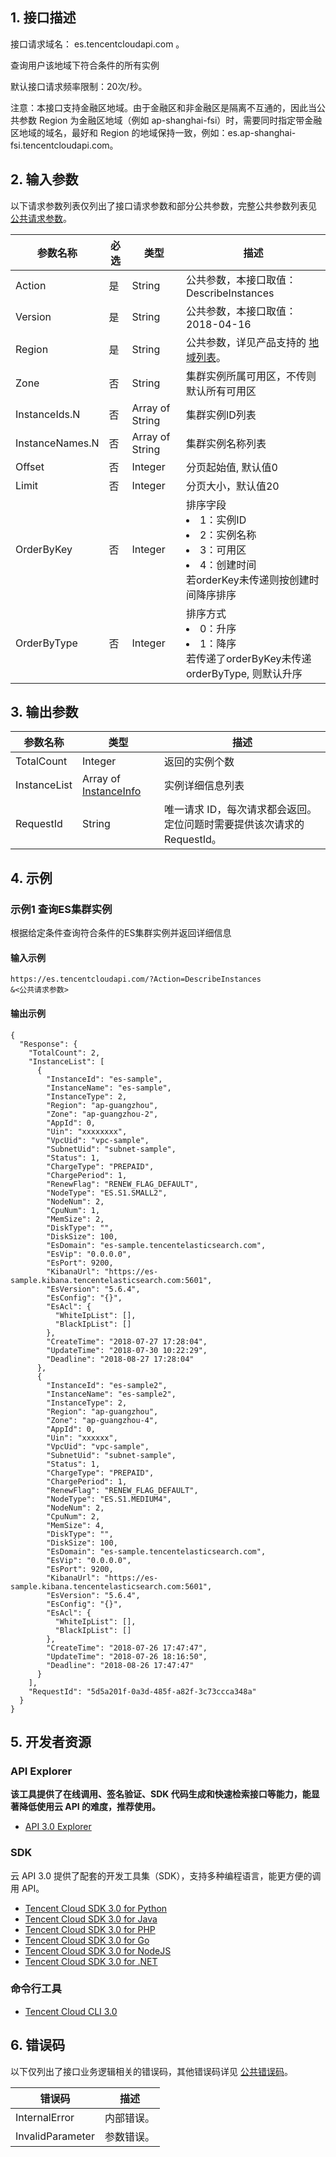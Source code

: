 ## 1. 接口描述

接口请求域名： es.tencentcloudapi.com 。

查询用户该地域下符合条件的所有实例

默认接口请求频率限制：20次/秒。

注意：本接口支持金融区地域。由于金融区和非金融区是隔离不互通的，因此当公共参数 Region 为金融区地域（例如 ap-shanghai-fsi）时，需要同时指定带金融区地域的域名，最好和 Region 的地域保持一致，例如：es.ap-shanghai-fsi.tencentcloudapi.com。



## 2. 输入参数

以下请求参数列表仅列出了接口请求参数和部分公共参数，完整公共参数列表见 [公共请求参数](/document/api/845/30623)。

| 参数名称 | 必选 | 类型 | 描述 |
|---------|---------|---------|---------|
| Action | 是 | String | 公共参数，本接口取值：DescribeInstances |
| Version | 是 | String | 公共参数，本接口取值：2018-04-16 |
| Region | 是 | String | 公共参数，详见产品支持的 [地域列表](/document/api/845/30623#.E5.9C.B0.E5.9F.9F.E5.88.97.E8.A1.A8)。 |
| Zone | 否 | String | 集群实例所属可用区，不传则默认所有可用区 |
| InstanceIds.N | 否 | Array of String | 集群实例ID列表 |
| InstanceNames.N | 否 | Array of String | 集群实例名称列表 |
| Offset | 否 | Integer | 分页起始值, 默认值0 |
| Limit | 否 | Integer | 分页大小，默认值20 |
| OrderByKey | 否 | Integer | 排序字段<li>1：实例ID</li><li>2：实例名称</li><li>3：可用区</li><li>4：创建时间</li>若orderKey未传递则按创建时间降序排序 |
| OrderByType | 否 | Integer | 排序方式<li>0：升序</li><li>1：降序</li>若传递了orderByKey未传递orderByType, 则默认升序 |

## 3. 输出参数

| 参数名称 | 类型 | 描述 |
|---------|---------|---------|
| TotalCount | Integer | 返回的实例个数|
| InstanceList | Array of [InstanceInfo](/document/api/845/30634#InstanceInfo) | 实例详细信息列表|
| RequestId | String | 唯一请求 ID，每次请求都会返回。定位问题时需要提供该次请求的 RequestId。|

## 4. 示例

### 示例1 查询ES集群实例

根据给定条件查询符合条件的ES集群实例并返回详细信息

#### 输入示例

```
https://es.tencentcloudapi.com/?Action=DescribeInstances
&<公共请求参数>
```

#### 输出示例

```
{
  "Response": {
    "TotalCount": 2,
    "InstanceList": [
      {
        "InstanceId": "es-sample",
        "InstanceName": "es-sample",
        "InstanceType": 2,
        "Region": "ap-guangzhou",
        "Zone": "ap-guangzhou-2",
        "AppId": 0,
        "Uin": "xxxxxxxx",
        "VpcUid": "vpc-sample",
        "SubnetUid": "subnet-sample",
        "Status": 1,
        "ChargeType": "PREPAID",
        "ChargePeriod": 1,
        "RenewFlag": "RENEW_FLAG_DEFAULT",
        "NodeType": "ES.S1.SMALL2",
        "NodeNum": 2,
        "CpuNum": 1,
        "MemSize": 2,
        "DiskType": "",
        "DiskSize": 100,
        "EsDomain": "es-sample.tencentelasticsearch.com",
        "EsVip": "0.0.0.0",
        "EsPort": 9200,
        "KibanaUrl": "https://es-sample.kibana.tencentelasticsearch.com:5601",
        "EsVersion": "5.6.4",
        "EsConfig": "{}",
        "EsAcl": {
          "WhiteIpList": [],
          "BlackIpList": []
        },
        "CreateTime": "2018-07-27 17:28:04",
        "UpdateTime": "2018-07-30 10:22:29",
        "Deadline": "2018-08-27 17:28:04"
      },
      {
        "InstanceId": "es-sample2",
        "InstanceName": "es-sample2",
        "InstanceType": 2,
        "Region": "ap-guangzhou",
        "Zone": "ap-guangzhou-4",
        "AppId": 0,
        "Uin": "xxxxxx",
        "VpcUid": "vpc-sample",
        "SubnetUid": "subnet-sample",
        "Status": 1,
        "ChargeType": "PREPAID",
        "ChargePeriod": 1,
        "RenewFlag": "RENEW_FLAG_DEFAULT",
        "NodeType": "ES.S1.MEDIUM4",
        "NodeNum": 2,
        "CpuNum": 2,
        "MemSize": 4,
        "DiskType": "",
        "DiskSize": 100,
        "EsDomain": "es-sample.tencentelasticsearch.com",
        "EsVip": "0.0.0.0",
        "EsPort": 9200,
        "KibanaUrl": "https://es-sample.kibana.tencentelasticsearch.com:5601",
        "EsVersion": "5.6.4",
        "EsConfig": "{}",
        "EsAcl": {
          "WhiteIpList": [],
          "BlackIpList": []
        },
        "CreateTime": "2018-07-26 17:47:47",
        "UpdateTime": "2018-07-26 18:16:50",
        "Deadline": "2018-08-26 17:47:47"
      }
    ],
    "RequestId": "5d5a201f-0a3d-485f-a82f-3c73ccca348a"
  }
}
```


## 5. 开发者资源

### API Explorer

**该工具提供了在线调用、签名验证、SDK 代码生成和快速检索接口等能力，能显著降低使用云 API 的难度，推荐使用。**

* [API 3.0 Explorer](https://console.cloud.tencent.com/api/explorer?Product=es&Version=2018-04-16&Action=DescribeInstances)

### SDK

云 API 3.0 提供了配套的开发工具集（SDK），支持多种编程语言，能更方便的调用 API。

* [Tencent Cloud SDK 3.0 for Python](https://github.com/TencentCloud/tencentcloud-sdk-python)
* [Tencent Cloud SDK 3.0 for Java](https://github.com/TencentCloud/tencentcloud-sdk-java)
* [Tencent Cloud SDK 3.0 for PHP](https://github.com/TencentCloud/tencentcloud-sdk-php)
* [Tencent Cloud SDK 3.0 for Go](https://github.com/TencentCloud/tencentcloud-sdk-go)
* [Tencent Cloud SDK 3.0 for NodeJS](https://github.com/TencentCloud/tencentcloud-sdk-nodejs)
* [Tencent Cloud SDK 3.0 for .NET](https://github.com/TencentCloud/tencentcloud-sdk-dotnet)

### 命令行工具

* [Tencent Cloud CLI 3.0](https://cloud.tencent.com/document/product/440/6176)

## 6. 错误码

以下仅列出了接口业务逻辑相关的错误码，其他错误码详见 [公共错误码](/document/api/845/15694#.E5.85.AC.E5.85.B1.E9.94.99.E8.AF.AF.E7.A0.81)。

| 错误码 | 描述 |
|---------|---------|
| InternalError | 内部错误。 |
| InvalidParameter | 参数错误。 |
